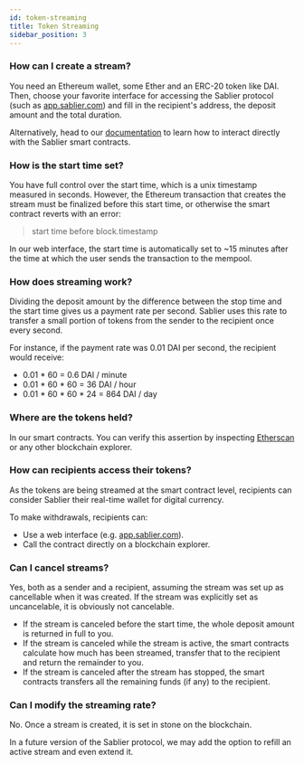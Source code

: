 ```yaml
---
id: token-streaming
title: Token Streaming
sidebar_position: 3
---
```


### How can I create a stream?

You need an Ethereum wallet, some Ether and an ERC-20 token like DAI. Then, choose your favorite interface for accessing the Sablier protocol (such as [app.sablier.com](https://app.sablier.com)) and fill in the recipient's address, the deposit amount and the total duration.

Alternatively, head to our [documentation](../guides/getting-started) to learn how to interact directly with the Sablier smart contracts.

### How is the start time set?

You have full control over the start time, which is a unix timestamp measured in seconds. However, the Ethereum
transaction that creates the stream must be finalized before this start time, or otherwise the smart contract reverts
with an error:

> start time before block.timestamp

In our web interface, the start time is automatically set to ~15 minutes after the time at which the user sends the transaction to the mempool.

### How does streaming work?

Dividing the deposit amount by the difference between the stop time and the start time gives us a payment rate per second. Sablier uses this rate to transfer a small portion of tokens from the sender to the recipient once every second.

For instance, if the payment rate was 0.01 DAI per second, the recipient would receive:

- 0.01 \* 60 = 0.6 DAI / minute
- 0.01 \* 60 \* 60 = 36 DAI / hour
- 0.01 \* 60 \* 60 \* 24 = 864 DAI / day

### Where are the tokens held?

In our smart contracts. You can verify this assertion by inspecting [Etherscan](https://etherscan.io/address/0xCD18eAa163733Da39c232722cBC4E8940b1D8888) or any other blockchain explorer.

### How can recipients access their tokens?

As the tokens are being streamed at the smart contract level, recipients can consider Sablier their real-time wallet for digital currency.

To make withdrawals, recipients can:

- Use a web interface (e.g. [app.sablier.com](https://app.sablier.com)).
- Call the contract directly on a blockchain explorer.

### Can I cancel streams?

Yes, both as a sender and a recipient, assuming the stream was set up as cancellable when it was created. If the stream was explicitly set as uncancelable, it is obviously not cancelable.

- If the stream is canceled before the start time, the whole deposit amount is returned in full to you.
- If the stream is canceled while the stream is active, the smart contracts calculate how much has been streamed, transfer that to the recipient and return the remainder to you.
- If the stream is canceled after the stream has stopped, the smart contracts transfers all the remaining funds (if any) to the recipient.

### Can I modify the streaming rate?

No. Once a stream is created, it is set in stone on the blockchain.

In a future version of the Sablier protocol, we may add the option to refill an active stream and even extend it.

